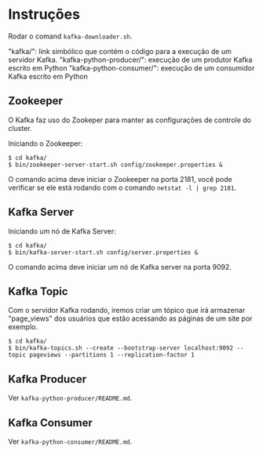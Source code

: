 # Instruções

Rodar o comand `kafka-downloader.sh`.


"kafka/": link simbólico que contém o código para a execução de um servidor Kafka.
"kafka-python-producer/": execução de um produtor Kafka escrito em Python
"kafka-python-consumer/": execução de um consumidor Kafka escrito em Python


## Zookeeper

O Kafka faz uso do Zookeper para manter as configurações de controle do cluster.


Iniciando o Zookeeper:
```
$ cd kafka/
$ bin/zookeeper-server-start.sh config/zookeeper.properties &
```
O comando acima deve iniciar o Zookeeper na porta 2181, você pode verificar se ele está rodando com o comando `netstat -l | grep 2181`.


## Kafka Server

Iniciando um nó de Kafka Server:
```
$ cd kafka/
$ bin/kafka-server-start.sh config/server.properties &
```
O comando acima deve iniciar um nó de Kafka server na porta 9092.

## Kafka Topic

Com o servidor Kafka rodando, iremos criar um tópico que irá armazenar "page_views" dos usuários que estão acessando as páginas de um site por exemplo.
```
$ cd kafka/
$ bin/kafka-topics.sh --create --bootstrap-server localhost:9092 --topic pageviews --partitions 1 --replication-factor 1
```
## Kafka Producer

Ver `kafka-python-producer/README.md`.

## Kafka Consumer

Ver `kafka-python-consumer/README.md`.
